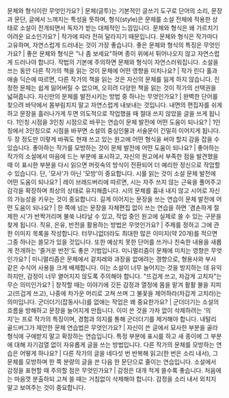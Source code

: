 문체와 형식이란 무엇인가요?	| 문체(글투)는 기본적인 글쓰기 도구로 단어의 소리, 문장과 문단, 글에서 느껴지는 특성을 뜻하며, 형식(style)은 문체를 소설 전체에 적용한 상태로 소설이 전개되면서 독자가 받는 대체적인 느낌입니다.
문체와 형식은 왜 가르치기 어려운 요소인가요?	| 작가에 따라 전혀 달라지기 때문입니다. 문체와 형식은 작가마다 고유하며, 자연스럽게 드러내는 것이 가장 좋습니다.
좋은 문체와 형식의 특징은 무엇인가요?	| 좋은 문체와 형식은 "나 좀 보세요"하며 종이 위에서 튀어나오지 않고 자연스럽게 드러나야 합니다. 작법의 기본에 주의하면 문체와 형식이 자연스러워집니다.
소설을 쓰는 동안 다른 작가의 책을 읽는 것이 문체에 어떤 영향을 미치나요?	| 작가 린다 홀과 애솔 딕슨에 따르면, 다른 작가의 책을 읽는 것은 자신의 문체를 잃게 하지 않습니다. 진정한 문체는 쉽게 잃어버릴 수 없으며, 오히려 다양한 책을 읽는 것이 작가의 선택권을 넓혀줍니다.
자신만의 문체를 발전시키는 방법 중 하나는 무엇인가요?	| 완벽한 단어를 찾으려 바닥에서 몸부림치지 말고 자연스럽게 내보내는 것입니다. 내면의 편집자를 쉬게 하고 문장을 흘러나가게 두면 의도적으로 작업했을 때 절대 쓰지 않았을 글을 쓰게 됩니다.
1인칭 시점을 3인칭 시점으로 바꾸는 연습이 문체 발전에 어떤 도움이 되나요?	| 1인칭에서 3인칭으로 시점을 바꾸면 소설의 중심인물과 서술문이 긴밀히 이어지게 됩니다. 두 장 정도만 이렇게 바꿔도 현재 쓰고 있는 원고에 어떤 형식을 써야 할지 감을 잡을 수 있습니다.
좋아하는 작가를 모방하는 것이 문체 발전에 어떤 도움이 되나요?	| 좋아하는 작가의 소설에서 마음에 드는 부분에 표시하고, 자신의 원고에서 부족한 점을 발견했을 때 이 표시한 부분을 다시 읽으면 머릿속의 방식이 전환되어 더 예리한 정신으로 작업할 수 있습니다. 단, '모사'가 아닌 '모방'이 중요합니다.
시를 읽는 것이 소설 문체 발전에 어떤 도움이 되나요?	| 레이 브래드버리에 따르면, 시는 자주 쓰지 않는 근육을 풀어주고 감각을 확장하며 최상의 상태로 유지해줍니다. 시의 문체를 흉내 내지 않고 시어로 자신의 가능성을 키우는 것이 중요합니다.
길게 이어지는 문장을 쓰는 연습이 문체 발전에 어떤 도움이 되나요?	| 한 쪽에 넘는 문장을 자체편집 없이 쓰는 연습을 하면 '겸손하게 절제한 시'가 반짝거리며 불쑥 나타날 수 있고, 작업 중인 원고에 실제로 쓸 수 있는 구문을 찾게 됩니다.
직유, 은유, 반전을 활용하는 방법은 무엇인가요?	| 주제를 정하고 그에 관한 이미지 목록을 작성합니다. 터무니없더라도 최대한 많은 이미지(약 20개)를 적으면 그중 하나는 쓸모가 있을 것입니다. 또한 예상치 못한 단어를 쓰거나 친숙한 내용을 새롭게 전개하는 '즐거운 반전'도 좋은 기법입니다.
미니멀리즘이 문체에 미치는 영향은 무엇인가요?	| 미니멀리즘은 문체에서 겉치레와 과장을 없애려는 경향으로, 형용사와 부사 같은 수식어 사용을 크게 배제합니다. 이는 소설이 너무 늘어지는 것을 방지하는 데 유익하지만, 감정이 너무 옅어지지 않도록 주의해야 합니다.
"뜨겁게 쓰고, 차갑게 고치자"는 무슨 의미인가요?	| 창작할 때는 이야기에 깃든 감정과 열정에 몸을 맡겨 활활 불을 지피고(뜨겁게 쓰고), 나중에 차가운 머리로 고쳐 쓰며 그 불꽃을 제어하라(차갑게 고치라)는 의미입니다.
군더더기(잡동사니)를 없애는 작업은 왜 중요한가요?	| 군더더기는 소설의 흐름을 방해하고 문장을 늘어지게 만듭니다. 이미 쓴 것을 가차 없이 삭제하려는 '의지'는 프로 작가의 특징이며, 경험과 의지를 통해 군더더기를 제거해야 합니다.
내털리 골드버그가 제안한 문체 연습법은 무엇인가요?	| 자신이 쓴 글에서 묘사한 부분을 골라 형식에 구애받지 말고 확장하는 연습입니다. 특정 부분에 표시를 하고 새 종이에 그 부분에 대해 자기검열 없이 자유롭게 글을 쓰는 방법입니다.
다른 작가의 문체를 모방하는 연습은 어떻게 하나요?	| 다른 작가의 글을 네다섯 번 반복해 읽고(한 번은 소리 내서), 그 문체를 모방하며 한 쪽 분량의 글을 쓴 다음 한 문단으로 줄이는 연습입니다.
소설에서 감정을 표현할 때 주의할 점은 무엇인가요?	| 감정은 대개 적게 쓸수록 좋습니다. 처음에는 마음껏 분출하되 고쳐 쓸 때는 거침없이 삭제해야 합니다. 감정을 소리 내서 외치지 말고 보여주는 것이 중요합니다.